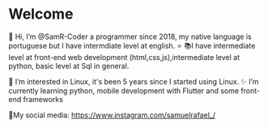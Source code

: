 # Welcome
 👋 Hi, I’m @SamR-Coder a programmer since 2018, my native language is portuguese but I have intermdiate level at english. ⭐
 📚I have intermediate level at front-end web development (html,css,js),intermediate level at python, basic level at Sql in general.

 👀 I’m interested in Linux, it's been 5 years since I started using Linux.
 ✨ I’m currently learning python, mobile development with Flutter and some front-end frameworks

📱My social media: https://www.instagram.com/samuelrafael_/

<!---
SamR-Coder/SamR-Coder is a ✨ special ✨ repository because its `README.md` (this file) appears on your GitHub profile.
You can click the Preview link to take a look at your changes.
--->
